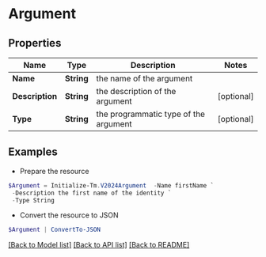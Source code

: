 # Argument
## Properties

Name | Type | Description | Notes
------------ | ------------- | ------------- | -------------
**Name** | **String** | the name of the argument | 
**Description** | **String** | the description of the argument | [optional] 
**Type** | **String** | the programmatic type of the argument | [optional] 

## Examples

- Prepare the resource
```powershell
$Argument = Initialize-Tm.V2024Argument  -Name firstName `
 -Description the first name of the identity `
 -Type String
```

- Convert the resource to JSON
```powershell
$Argument | ConvertTo-JSON
```

[[Back to Model list]](../README.md#documentation-for-models) [[Back to API list]](../README.md#documentation-for-api-endpoints) [[Back to README]](../README.md)

